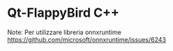# Qt-FlappyBird C++

Note:
Per utilizzare libreria onnxruntime 
https://github.com/microsoft/onnxruntime/issues/6243

